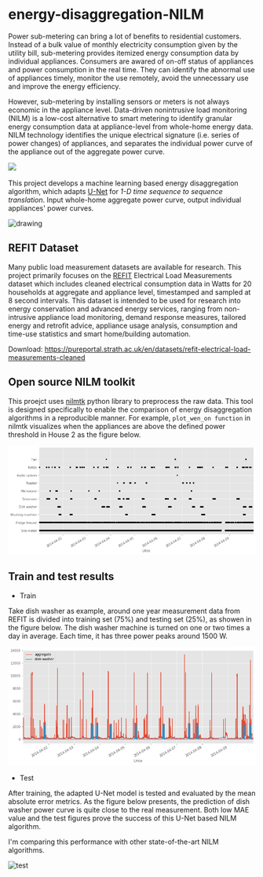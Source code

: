 # energy-disaggregation-NILM

Power sub-metering can bring a lot of benefits to residential customers. Instead of a bulk value of monthly electricity consumption given by the utility bill, sub-metering provides itemized energy consumption data by individual appliances. Consumers are awared of on-off status of appliances and power consumption in the real time. They can identify the abnormal use of appliances timely, monitor the use remotely, avoid the unnecessary use and improve the energy efficiency.

However, sub-metering by installing sensors or meters is not always economic in the appliance level. Data-driven nonintrusive load monitoring (NILM) is a low-cost alternative to smart metering to identify granular energy consumption data at appliance-level from whole-home energy data. NILM technology identifies the unique electrical signature (i.e. series of power changes) of appliances, and separates the individual power curve of the appliance out of the aggregate power curve.

![](http://nilmtk.github.io/img/submetered.png)

This project develops a machine learning based energy disaggregation algorithm, which adapts [U-Net](https://arxiv.org/abs/1505.04597) for *1-D time sequence to sequence translation*. Input whole-home aggregate power curve, output individual appliances' power curves.

<img src="https://miro.medium.com/max/1838/1*f7YOaE4TWubwaFF7Z1fzNw.png" alt="drawing" width="600"/>

## REFIT Dataset

Many public load measurement datasets are available for research. This project primarily focuses on the [REFIT](http://dx.doi.org/10.1038/sdata.2016.122) Electrical Load Measurements dataset which includes cleaned electrical consumption data in Watts for 20 households at aggregate and appliance level, timestamped and sampled at 8 second intervals. This dataset is intended to be used for research into energy conservation and advanced energy services, ranging from non-intrusive appliance load monitoring, demand response measures, tailored energy and retrofit advice, appliance usage analysis, consumption and time-use statistics and smart home/building automation. 

Download: https://pureportal.strath.ac.uk/en/datasets/refit-electrical-load-measurements-cleaned

## Open source NILM toolkit

This proejct uses [nilmtk](http://nilmtk.github.io/) python library to preprocess the raw data. This tool is designed specifically to enable the comparison of energy disaggregation algorithms in a reproducible manner. For example, `plot_wen_on function` in nilmtk visualizes when the appliances are above the defined power threshold in House 2 as the figure below. 

![time-use](./images/time-use.png)

## Train and test results

* Train

Take dish washer as example, around one year measurement data from REFIT is divided into training set (75%) and testing set (25%), as showen in the figure below. The dish washer machine is turned on one or two times a day in average. Each time, it has three power peaks around 1500 W.

![train](./images/refit-DW.png)

* Test

After training, the adapted U-Net model is tested and evaluated by the mean absolute error metrics. As the figure below presents, the prediction of dish washer power curve is quite close to the real measurement. Both low MAE value and the test figures prove the success of this U-Net based NILM algorithm.

I'm comparing this performance with other state-of-the-art NILM algorithms.

![test](./dw-test.png)
